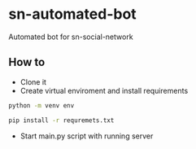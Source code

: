 # sn-automated-bot
Automated bot for sn-social-network

## How to
* Clone it
* Create virtual enviroment and install requirements
```sh
python -m venv env

pip install -r requremets.txt
```
* Start main.py script with running server
